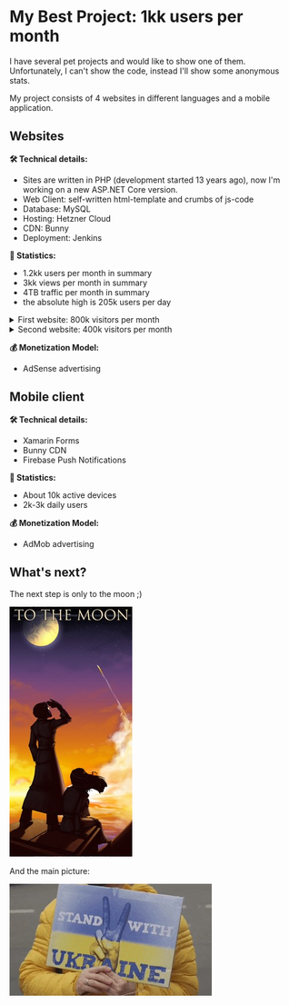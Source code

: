 # My Best Project: 1kk users per month

I have several pet projects and would like to show one of them. Unfortunately, I can't show the code, instead I'll show some anonymous stats.

My project consists of 4 websites in different languages and a mobile application.

<h2>Websites</h2>

**🛠️ Technical details:**
- Sites are written in PHP (development started 13 years ago), now I'm working on a new ASP.NET Core version.
- Web Client: self-written html-template and crumbs of js-code
- Database: MySQL
- Hosting: Hetzner Cloud
- CDN: Bunny
- Deployment: Jenkins

**<p>🚀 Statistics:</p>**
- 1.2kk users per month in summary
- 3kk views per month in summary
- 4TB traffic per month in summary
- the absolute high is 205k users per day

<details>
<summary>First website: 800k visitors per month</summary>  
<img src="/res/web-first.jpg" height="200" />
<br><br>
<img src="/res/web-first-2.jpg" height="200" />
</details>

<details>
<summary>Second website: 400k visitors per month</summary>  
<img src="/res/web-second.jpg" height="200" />  
</details>

**💰 Monetization Model:**
-  AdSense advertising

<h2>Mobile client</h2>

**🛠️ Technical details:**
- Xamarin Forms
- Bunny CDN
- Firebase Push Notifications

**🚀 Statistics:**
- About 10k active devices
- 2k-3k daily users

**💰 Monetization Model:**
- AdMob advertising

<h2>What's next?</h2>
<p>The next step is only to the moon ;)</p>
<img src="/res/to-the-moon.jpg" height="440" width="216" />

<p>And the main picture:</p>
<img src="https://github.com/drlivsi/HandMadeNews/raw/main/res/StandWithUkraine.jpg" />
